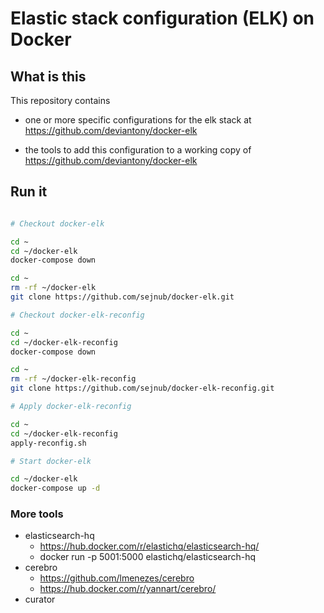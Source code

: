 # Elastic stack configuration (ELK) on Docker

## What is this

This repository contains

- one or more specific configurations for the elk stack at <https://github.com/deviantony/docker-elk>

- the tools to add this configuration to a working copy of <https://github.com/deviantony/docker-elk>

## Run it

```sh

# Checkout docker-elk

cd ~
cd ~/docker-elk
docker-compose down

cd ~
rm -rf ~/docker-elk
git clone https://github.com/sejnub/docker-elk.git

# Checkout docker-elk-reconfig

cd ~
cd ~/docker-elk-reconfig
docker-compose down

cd ~
rm -rf ~/docker-elk-reconfig
git clone https://github.com/sejnub/docker-elk-reconfig.git

# Apply docker-elk-reconfig

cd ~
cd ~/docker-elk-reconfig
apply-reconfig.sh

# Start docker-elk

cd ~/docker-elk
docker-compose up -d

```

### More tools

- elasticsearch-hq
  - <https://hub.docker.com/r/elastichq/elasticsearch-hq/>
  - docker run -p 5001:5000 elastichq/elasticsearch-hq
- cerebro
  - <https://github.com/lmenezes/cerebro>
  - <https://hub.docker.com/r/yannart/cerebro/>
- curator
